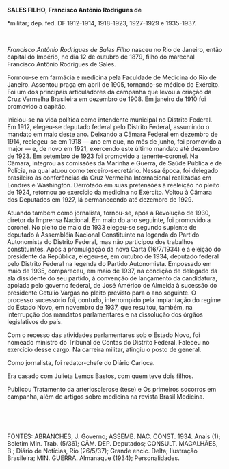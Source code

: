 **SALES FILHO, Francisco Antônio Rodrigues de**

\*militar; dep. fed. DF 1912-1914, 1918-1923, 1927-1929 e 1935-1937.

 

*Francisco Antônio Rodrigues de Sales Filho* nasceu no Rio de Janeiro,
então capital do Império, no dia 12 de outubro de 1879, filho do
marechal Francisco Antônio Rodrigues de Sales.

Formou-se em farmácia e medicina pela Faculdade de Medicina do Rio de
Janeiro. Assentou praça em abril de 1905, tornando-se médico do
Exército. Foi um dos principais articuladores da campanha que levou à
criação da Cruz Vermelha Brasileira em dezembro de 1908. Em janeiro de
1910 foi promovido a capitão.

Iniciou-se na vida política como intendente municipal no Distrito
Federal. Em 1912, elegeu-se deputado federal pelo Distrito Federal,
assumindo o mandato em maio deste ano. Deixando a Câmara Federal em
dezembro de 1914, reelegeu-se em 1918 — ano em que, no mês de junho, foi
promovido a major — e, de novo em 1921, exercendo este último mandato
até dezembro de 1923. Em setembro de 1923 foi promovido a
tenente-coronel. Na Câmara, integrou as comissões da Marinha e Guerra,
de Saúde Pública e de Polícia, na qual atuou como terceiro-secretário.
Nessa época, foi delegado brasileiro às conferências da Cruz Vermelha
Internacional realizadas em Londres e Washington. Derrotado em suas
pretensões à reeleição no pleito de 1924, retornou ao exercício da
medicina no Exército. Voltou à Câmara dos Deputados em 1927, lá
permanecendo até dezembro de 1929.

Atuando também como jornalista, tornou-se, após a Revolução de 1930,
diretor da Imprensa Nacional. Em maio do ano seguinte, foi promovido a
coronel. No pleito de maio de 1933 elegeu-se segundo suplente de
deputado à Assembléia Nacional Constituinte na legenda do Partido
Autonomista do Distrito Federal, mas não participou dos trabalhos
constituintes. Após a promulgação da nova Carta (16/7/1934) e a eleição
do presidente da República, elegeu-se, em outubro de 1934, deputado
federal pelo Distrito Federal na legenda do Partido Autonomista.
Empossado em maio de 1935, compareceu, em maio de 1937, na condição de
delegado da ala dissidente do seu partido, à convenção de lançamento da
candidatura, apoiada pelo governo federal, de José Américo de Almeida à
sucessão do presidente Getúlio Vargas no pleito previsto para o ano
seguinte. O processo sucessório foi, contudo, interrompido pela
implantação do regime do Estado Novo, em novembro de 1937, que resultou,
também, na interrupção dos mandatos parlamentares e na dissolução dos
órgãos legislativos do país.

Com o recesso das atividades parlamentares sob o Estado Novo, foi
nomeado ministro do Tribunal de Contas do Distrito Federal. Faleceu no
exercício desse cargo. Na carreira militar, atingiu o posto de general.

Como jornalista, foi redator-chefe do Diário Carioca.

Era casado com Julieta Lemos Bastos, com quem teve dois filhos.

Publicou Tratamento da arteriosclerose (tese) e Os primeiros socorros em
campanha, além de artigos sobre medicina na revista Brasil Medicina.

 

 

FONTES: ABRANCHES, J. Governo; ASSEMB. NAC. CONST. 1934. Anais (1);
Boletim Min. Trab. (5/36); CÂM. DEP. Deputados; CONSULT. MAGALHÃES, B.;
Diário de Notícias, Rio (26/5/37); Grande encic. Delta; Ilustração
Brasileira; MIN. GUERRA. Almanaque (1934); Personalidades.

 
